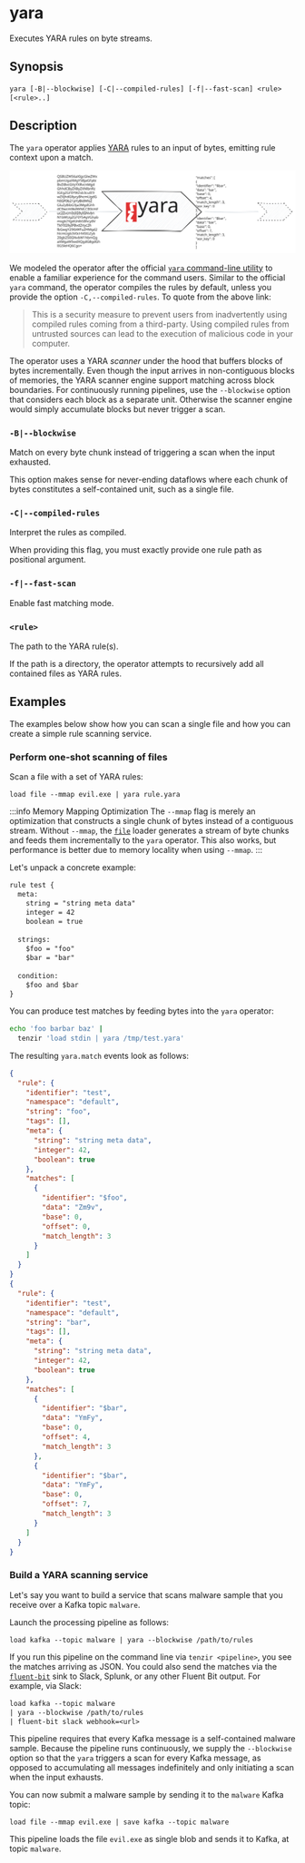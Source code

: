 # yara

Executes YARA rules on byte streams.

## Synopsis

```
yara [-B|--blockwise] [-C|--compiled-rules] [-f|--fast-scan] <rule> [<rule>..]
```

## Description

The `yara` operator applies [YARA](https://virustotal.github.io/yara/) rules to
an input of bytes, emitting rule context upon a match.

![YARA Operator](yara-operator.excalidraw.svg)

We modeled the operator after the official [`yara` command-line
utility](https://yara.readthedocs.io/en/stable/commandline.html) to enable a
familiar experience for the command users. Similar to the official `yara`
command, the operator compiles the rules by default, unless you provide the
option `-C,--compiled-rules`. To quote from the above link:

> This is a security measure to prevent users from inadvertently using compiled
> rules coming from a third-party. Using compiled rules from untrusted sources
> can lead to the execution of malicious code in your computer.

The operator uses a YARA *scanner* under the hood that buffers blocks of bytes
incrementally. Even though the input arrives in non-contiguous blocks of
memories, the YARA scanner engine support matching across block boundaries. For
continuously running pipelines, use the `--blockwise` option that considers each
block as a separate unit. Otherwise the scanner engine would simply accumulate
blocks but never trigger a scan.

### `-B|--blockwise`

Match on every byte chunk instead of triggering a scan when the input exhausted.

This option makes sense for never-ending dataflows where each chunk of bytes
constitutes a self-contained unit, such as a single file.

### `-C|--compiled-rules`

Interpret the rules as compiled.

When providing this flag, you must exactly provide one rule path as positional
argument.

### `-f|--fast-scan`

Enable fast matching mode.

### `<rule>`

The path to the YARA rule(s).

If the path is a directory, the operator attempts to recursively add all
contained files as YARA rules.

## Examples

The examples below show how you can scan a single file and how you can create a
simple rule scanning service.

### Perform one-shot scanning of files

Scan a file with a set of YARA rules:

```
load file --mmap evil.exe | yara rule.yara
```

:::info Memory Mapping Optimization
The `--mmap` flag is merely an optimization that constructs a single chunk of
bytes instead of a contiguous stream. Without `--mmap`, the
[`file`](../../connectors/file.md) loader generates a stream of byte chunks and
feeds them incrementally to the `yara` operator. This also works, but
performance is better due to memory locality when using `--mmap`.
:::

Let's unpack a concrete example:

```yara
rule test {
  meta:
    string = "string meta data"
    integer = 42
    boolean = true

  strings:
    $foo = "foo"
    $bar = "bar"

  condition:
    $foo and $bar
}
```

You can produce test matches by feeding bytes into the `yara` operator:

```bash
echo 'foo barbar baz' |
  tenzir 'load stdin | yara /tmp/test.yara'
```

The resulting `yara.match` events look as follows:

```json
{
  "rule": {
    "identifier": "test",
    "namespace": "default",
    "string": "foo",
    "tags": [],
    "meta": {
      "string": "string meta data",
      "integer": 42,
      "boolean": true
    },
    "matches": [
      {
        "identifier": "$foo",
        "data": "Zm9v",
        "base": 0,
        "offset": 0,
        "match_length": 3
      }
    ]
  }
}
{
  "rule": {
    "identifier": "test",
    "namespace": "default",
    "string": "bar",
    "tags": [],
    "meta": {
      "string": "string meta data",
      "integer": 42,
      "boolean": true
    },
    "matches": [
      {
        "identifier": "$bar",
        "data": "YmFy",
        "base": 0,
        "offset": 4,
        "match_length": 3
      },
      {
        "identifier": "$bar",
        "data": "YmFy",
        "base": 0,
        "offset": 7,
        "match_length": 3
      }
    ]
  }
}
```

### Build a YARA scanning service

Let's say you want to build a service that scans malware sample that you receive
over a Kafka topic `malware`.

Launch the processing pipeline as follows:

```
load kafka --topic malware | yara --blockwise /path/to/rules
```

If you run this pipeline on the command line via `tenzir <pipeline>`, you see
the matches arriving as JSON. You could also send the matches via the
[`fluent-bit`](../sinks/fluent-bit.md) sink to Slack, Splunk, or any other
Fluent Bit output. For example, via Slack:

```
load kafka --topic malware
| yara --blockwise /path/to/rules
| fluent-bit slack webhook=<url>
```

This pipeline requires that every Kafka message is a self-contained malware
sample. Because the pipeline runs continuously, we supply the `--blockwise`
option so that the `yara` triggers a scan for every Kafka message, as opposed to
accumulating all messages indefinitely and only initiating a scan when the input
exhausts.

You can now submit a malware sample by sending it to the `malware` Kafka topic:

```
load file --mmap evil.exe | save kafka --topic malware
```

This pipeline loads the file `evil.exe` as single blob and sends it to Kafka, at
topic `malware`.
